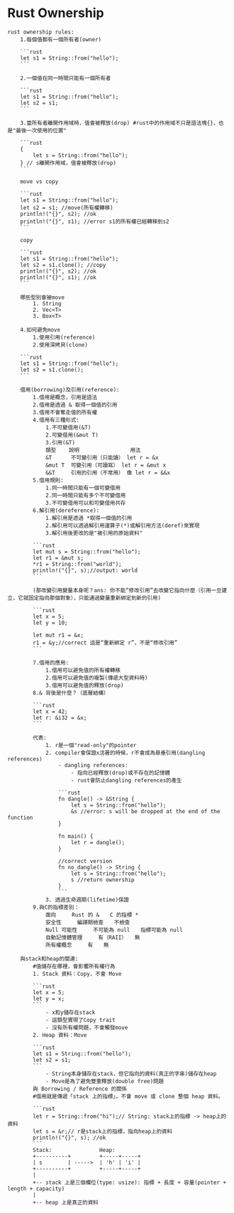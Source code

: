 # Rust Ownership

    rust ownership rules:
        1.每個值都有一個所有者(owner)

        ```rust
        let s1 = String::from("hello");
        ```

        2.一個值在同一時間只能有一個所有者

        ```rust
        let s1 = String::from("hello");
        let s2 = s1;
        ```

        3.當所有者離開作用域時，值會被釋放(drop) #rust中的作用域不只是語法塊{}，也是"最後一次使用的位置"

        ```rust
        {
            let s = String::from("hello");
        } // s離開作用域，值會被釋放(drop)
        ```

        move vs copy

        ```rust
        let s1 = String::from("hello");
        let s2 = s1; //move(所有權轉移)
        println!("{}", s2); //ok
        println!("{}", s1); //error s1的所有權已經轉移到s2
        ```

        copy

        ```rust
        let s1 = String::from("hello");
        let s2 = s1.clone(); //copy
        println!("{}", s2); //ok
        println!("{}", s1); //ok
        ```

        哪些型別會被move
            1. String
            2. Vec<T>
            3. Box<T>

        4.如何避免move
            1.使用引用(reference)
            2.使用深拷貝(clone)

        ```rust
        let s1 = String::from("hello");
        let s2 = s1.clone();
        ```

        借用(borrowing)及引用(reference):
            1.借用是概念，引用是語法
            2.借用是透過 & 取得一個值的引用
            3.借用不會奪走值的所有權
            4.借用有三種形式:
                1.不可變借用(&T)
                2.可變借用(&mut T)
                3.引用(&T)
                類型    說明                用法
                &T      不可變引用（只能讀） let r = &x
                &mut T  可變引用（可讀寫） let r = &mut x
                &&T     引用的引用（不常用） 像 let r = &&x
            5.借用規則:
                1.同一時間只能有一個可變借用
                2.同一時間只能有多个不可變借用
                3.不可變借用可以和可變借用共存
            6.解引用(dereference):
                1.解引用是透過 *取得一個值的引用
                2.解引用可以透過解引用運算子(*)或解引用方法(deref)來實現
                3.解引用後更改的是"被引用的原始資料"
  
            ```rust
            let mut s = String::from("hello");
            let r1 = &mut s;
            *r1 = String::from("world");
            println!("{}", s);//output: world
            ```
    
            (那改變引用變量本身呢？ans: 你不能“修改引用”去改變它指向什麼（引用一旦建立，它就固定指向那個對象），只能通過變量重新綁定到新的引用)

            ```rust
            let x = 5;
            let y = 10;
        
            let mut r1 = &x;
            r1 = &y;//correct 這是“重新綁定 r”，不是“修改引用”
            ```
    
            7.借用的應用:
                1.借用可以避免值的所有權轉移
                2.借用可以避免值的複製(傳遞大型資料時)
                3.借用可以避免值的釋放(drop)
            8.& 背後是什麼？（底層結構）

            ```rust 
            let x = 42;
            let r: &i32 = &x;
            ```
    
            代表:
                1. r是一個"read-only"的pointer
                2. compiler會保證x活著的時候，r不會成為悬垂引用(dangling references)
                    - dangling references:
                        - 指向已經釋放(drop)或不存在的記憶體
                        - rust會防止dangling references的產生

                    ```rust
                    fn dangle() -> &String {
                        let s = String::from("hello");
                        &s //error: s will be dropped at the end of the function
                    }
        
                    fn main() {
                        let r = dangle();
                    }
        
                    //correct version
                    fn no_dangle() -> String {
                        let s = String::from("hello");
                        s //return ownership
                    }
                    ```
                3. 透過生命週期(lifetime)保證
            9.與C的指標差別：
                面向　　　Rust 的 &　　C 的指標 *
                安全性　　　編譯期檢查　　不檢查
                Null 可能性　　　不可能為 null　　指標可能為 null
                自動記憶體管理　　　有（RAII）　　無
                所有權概念　　　有　　無
        
        與stack和heap的關連:
            #值儲存在哪裡，會影響所有權行為
            1. Stack 資料：Copy，不會 Move

            ```rust
            let x = 5;
            let y = x;
            ```
                - x和y儲存在stack
                - 這類型實現了Copy trait
                - 沒有所有權問題，不會觸發move
            2. Heap 資料：Move

            ```rust
            let s1 = String::from("hello");
            let s2 = s1;
            ```
                - String本身儲存在stack，但它指向的資料(真正的字串)儲存在heap
                - Move是為了避免雙重釋放(double free)問題
            與 Borrowing / Reference 的關係
            #借用就是傳遞「stack 上的指標」，不會 move 或 clone 整個 heap 資料。

            ```rust
            let r = String::from("hi");// String: stack上的指標 -> heap上的資料
            let s = &r;// r是stack上的指標，指向heap上的資料
            println!("{}", s); //ok
            ```
            Stack:               Heap:
            +----------+         +-----+-----+
            | s        | ----->  | 'h' | 'i' |
            +----------+         +-----+-----+
            |         
            +-- stack 上是三個欄位(type: usize): 指標 + 長度 + 容量(pointer + length + capacity)
            |         
            +-- heap 上是真正的資料
    
